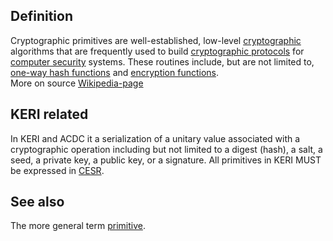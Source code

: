 ## Definition

Cryptographic primitives are well-established, low-level [cryptographic](https://en.wikipedia.org/wiki/Cryptography) algorithms that are frequently used to build [cryptographic protocols](https://en.wikipedia.org/wiki/Cryptographic_protocol) for [computer security](https://en.wikipedia.org/wiki/Computer_security) systems. These routines include, but are not limited to, [one-way hash functions](https://en.wikipedia.org/wiki/One-way_hash_function) and [encryption functions](https://en.wikipedia.org/wiki/Cipher).\
More on source [Wikipedia-page](https://en.wikipedia.org/wiki/Cryptographic_primitive)

## KERI related

In KERI and ACDC it a serialization of a unitary value associated with a cryptographic operation including but not limited to a digest (hash), a salt, a seed, a private key, a public key, or a signature. All primitives in KERI MUST be expressed in [CESR](<composable-event-streaming-representation-(CESR.md)>).

## See also

The more general term [primitive](primitive.md).
